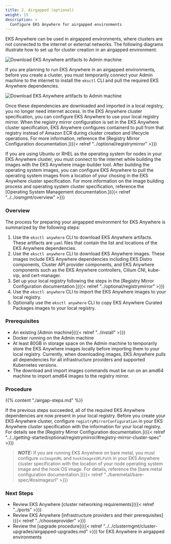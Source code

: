 ```yaml
---
title: 2. Airgapped (optional)
weight: 15
description: >
  Configure EKS Anywhere for airgapped environments
---
```


EKS Anywhere can be used in airgapped environments, where clusters are not connected to the internet or external networks.
The following diagrams illustrate how to set up for cluster creation in an airgapped environment:

![Download EKS Anywhere artifacts to Admin machine](/images/airgap-arch01.png)

If you are planning to run EKS Anywhere in an airgapped environments, before you create a cluster, you must temporarily connect your Admin machine to the internet to install the `eksctl` CLI and pull the required EKS Anywhere dependencies.

![Download EKS Anywhere artifacts to Admin machine](/images/airgap-arch02.png)

Once these dependencies are downloaded and imported in a local registry, you no longer need internet access. In the EKS Anywhere cluster specification, you can configure EKS Anywhere to use your local registry mirror. When the registry mirror configuration is set in the EKS Anywhere cluster specification, EKS Anywhere configures containerd to pull from that registry instead of Amazon ECR during cluster creation and lifecycle operations. For more information, reference the [Registry Mirror Configuration documentation.]({{< relref "../optional/registrymirror" >}})

If you are using Ubuntu or RHEL as the operating system for nodes in your EKS Anywhere cluster, you must connect to the internet while building the images with the EKS Anywhere image-builder tool. After building the operating system images, you can configure EKS Anywhere to pull the operating system images from a location of your chosing in the EKS Anywhere cluster specification. For more information on the image building process and operating system cluster specification, reference the [Operating System Management documentation.]({{< relref "../../osmgmt/overview" >}})

### Overview

The process for preparing your airgapped environment for EKS Anywhere is summarized by the following steps:
1. Use the `eksctl anywhere` CLI to download EKS Anywhere artifacts. These artifacts are `yaml` files that contain the list and locations of the EKS Anywhere dependencies.
1. Use the `eksctl anywhere` CLI to download EKS Anywhere images. These images include EKS Anywhere dependencies including EKS Distro components, Cluster API provider components, and EKS Anywhere components such as the EKS Anywhere controllers, Cilium CNI, kube-vip, and cert-manager.
1. Set up your local registry following the steps in the [Registry Mirror Configuration documentation.]({{< relref "../optional/registrymirror" >}})
1. Use the `eksctl anywhere` CLI to import the EKS Anywhere images to your local registry.
1. Optionally use the `eksctl anywhere` CLI to copy EKS Anywhere Curated Packages images to your local registry.

### Prerequisites
- An existing [Admin machine]({{< relref "../install" >}})
- Docker running on the Admin machine
- At least 80GB in storage space on the Admin machine to temporarily store the EKS Anywhere images locally before importing them to your local registry. Currently, when downloading images, EKS Anywhere pulls all dependencies for all infrastructure providers and supported Kubernetes versions.
- The download and import images commands must be run on an amd64 machine to import amd64 images to the registry mirror.

### Procedure

{{% content "./airgap-steps.md" %}}

If the previous steps succeeded, all of the required EKS Anywhere dependencies are now present in your local registry. Before you create your EKS Anywhere cluster, configure `registryMirrorConfiguration` in your EKS Anywhere cluster specification with the information for your local registry. For details see the [Registry Mirror Configuration documentation.]({{< relref "../../getting-started/optional/registrymirror/#registry-mirror-cluster-spec" >}})

>**_NOTE:_** If you are running EKS Anywhere on bare metal, you must configure `osImageURL` and `hookImagesURLPath` in your EKS Anywhere cluster specification with the location of your node operating system image and the hook OS image. For details, reference the [bare metal configuration documentation.]({{< relref "../baremetal/bare-spec/#osimageurl" >}})

### Next Steps
- Review EKS Anywhere [cluster networking requirements]({{< relref "../ports" >}})
- Review EKS Anywhere [infrastructure providers and their prerequisites]({{< relref "../chooseprovider" >}})
- Review the [upgrade procedure]({{< relref "../../clustermgmt/cluster-upgrades/airgapped-upgrades.md" >}}) for EKS Anywhere in airgapped environments
